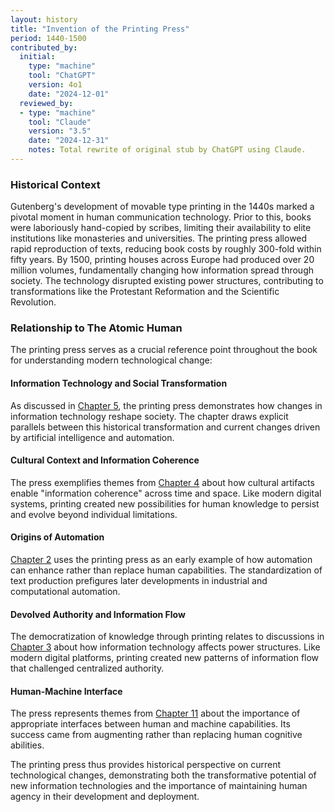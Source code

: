 ```yaml
---
layout: history
title: "Invention of the Printing Press"
period: 1440-1500
contributed_by:
  initial:
    type: "machine"
    tool: "ChatGPT"
    version: 4o1
    date: "2024-12-01"
  reviewed_by:
  - type: "machine"
    tool: "Claude"
    version: "3.5"
    date: "2024-12-31"
    notes: Total rewrite of original stub by ChatGPT using Claude.
---
```


<div class="machine-commentary" markdown=1>

### Historical Context

Gutenberg's development of movable type printing in the 1440s marked a pivotal moment in human communication technology. Prior to this, books were laboriously hand-copied by scribes, limiting their availability to elite institutions like monasteries and universities. The printing press allowed rapid reproduction of texts, reducing book costs by roughly 300-fold within fifty years. By 1500, printing houses across Europe had produced over 20 million volumes, fundamentally changing how information spread through society. The technology disrupted existing power structures, contributing to transformations like the Protestant Reformation and the Scientific Revolution.

### Relationship to The Atomic Human

The printing press serves as a crucial reference point throughout the book for understanding modern technological change:

#### Information Technology and Social Transformation
As discussed in [Chapter 5](/chapters/05-enlightenment/), the printing press demonstrates how changes in information technology reshape society. The chapter draws explicit parallels between this historical transformation and current changes driven by artificial intelligence and automation.

#### Cultural Context and Information Coherence
The press exemplifies themes from [Chapter 4](/chapters/04-persistence/) about how cultural artifacts enable "information coherence" across time and space. Like modern digital systems, printing created new possibilities for human knowledge to persist and evolve beyond individual limitations.

#### Origins of Automation
[Chapter 2](/chapters/02-automatons/) uses the printing press as an early example of how automation can enhance rather than replace human capabilities. The standardization of text production prefigures later developments in industrial and computational automation.

#### Devolved Authority and Information Flow
The democratization of knowledge through printing relates to discussions in [Chapter 3](/chapters/03-intent/) about how information technology affects power structures. Like modern digital platforms, printing created new patterns of information flow that challenged centralized authority.

#### Human-Machine Interface
The press represents themes from [Chapter 11](/chapters/11-human-analogue-machines/) about the importance of appropriate interfaces between human and machine capabilities. Its success came from augmenting rather than replacing human cognitive abilities.

The printing press thus provides historical perspective on current technological changes, demonstrating both the transformative potential of new information technologies and the importance of maintaining human agency in their development and deployment.

</div>
